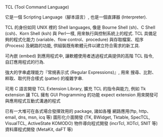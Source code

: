 TCL (Tool Command Language)

它是一個 Scripting Language（腳本語言）, 也是一個直譯器 (Interpreter).

TCL 的身份如同 UNIX 裡的 Shell languages,
像是 Bourne Shell (sh)、C Shell (csh)、Korn Shell (ksh) 與 Perl一樣, 用來執行與控制系統上的程式.
TCL 具備足夠的程式化能力 (variable、flow control、procedure) 與存取檔案、程序 (Process) 及網路的功能, 供組裝既有軟體元件以建立符合需求的新工具.

可內嵌 (embed) 到應用程式中, 讓軟體使用者透過程式員提供的高階 TCL 指令, 自訂應用程式的行為.

強大的字串處理能力『常規表示式 (Regular Expressions)』, 用來
搜尋、比對、粹取、取代符合樣式 (patter) 的複雜字串.

可用 C 語言開發 TCL Extension Library, 擴充 TCL 的指令與能力, 例如
Tk extension 讓 TCL 擁有 GUI Programming 的功能
expect extension 用來開發可與應用程式互動式溝通的程式

已有一大堆可在各式場合發揮效用的 package, 諸如各種
網路應用(ftp, http、email, dns, msn, icq 等)
圖形化介面開發 (TK, BWidget, Tktable, SpecTCL, VisualTCL, ActiveState KOMODO)
物件導向程式開發 (incrTcl, XOTcl, SNIT 等)
資料庫程式開發 (MetaKit, daFT 等)
